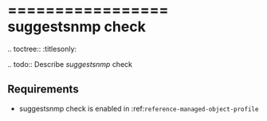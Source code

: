 

=================
suggestsnmp check
=================

.. toctree::
    :titlesonly:

.. todo::
    Describe *suggestsnmp* check

Requirements
------------
* suggestsnmp check is enabled in :ref:`reference-managed-object-profile`
